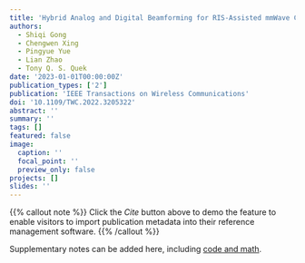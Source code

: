 ```yaml
---
title: 'Hybrid Analog and Digital Beamforming for RIS-Assisted mmWave Communications'
authors:
  - Shiqi Gong
  - Chengwen Xing
  - Pingyue Yue
  - Lian Zhao
  - Tony Q. S. Quek
date: '2023-01-01T00:00:00Z'
publication_types: ['2']
publication: 'IEEE Transactions on Wireless Communications'
doi: '10.1109/TWC.2022.3205322'
abstract: ''
summary: ''
tags: []
featured: false
image:
  caption: ''
  focal_point: ''
  preview_only: false
projects: []
slides: ''
---
```




{{% callout note %}}
Click the _Cite_ button above to demo the feature to enable visitors to import publication metadata into their reference management software.
{{% /callout %}}

Supplementary notes can be added here, including [code and math](https://wowchemy.com/docs/content/writing-markdown-latex/).